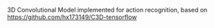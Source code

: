 3D Convolutional Model implemented for action recognition, based on https://github.com/hx173149/C3D-tensorflow
